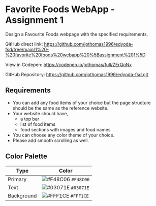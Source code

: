 # Favorite Foods WebApp - Assignment 1

Design a Favourite Foods webpage with the specified requirements.

GitHub direct link: https://github.com/jothomas1996/edyoda-fsd/tree/main/1%20-%20favorite%20foods%20webapp%20%5Bassignment%201%5D

View in Codepen: https://codepen.io/jothomas/full/ZErQqNx

GitHub Repository: https://github.com/jothomas1996/edyoda-fsd.git

## Requirements

- You can add any food items of your choice but the page structure should be the same as the reference website.
- Your website should have,
	- a top bar
	- list of food items
	- food sections with images and food names
- You can choose any color theme of your choice.
- Please add smooth scrolling as well.

## Color Palette

| Type | Color |
| --- | --- |
| Primary | ![#F48C06](colors/#F48C06.png) `#F48C06` |
| Text | ![#03071E](colors/#03071E.png) `#03071E` |
| Background | ![#FFF1CE](colors/#FFF1CE.png) `#FFF1CE` |
